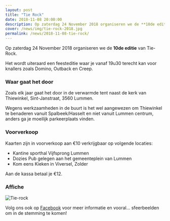 ```yaml
---
layout: post
title: "Tie Rock"
date: 2018-11-08 20:00:00
description: Op zaterdag 24 November 2018 organiseren we de **10de editie** van Tie-Rock. 
cover: /news/img/tie-rock-2018.jpg
permalink: /news/2018-11-08-tie-rock/
---
```


Op zaterdag 24 November 2018 organiseren we de **10de editie** van Tie-Rock. 

Het wordt uiteraard een feesteditie waar je vanaf 19u30 terecht kan voor knallers zoals Domino, Outback en Creep. 

### Waar gaat het door

Zoals elk jaar gaat het door in de verwarmde tent naast de kerk van Thiewinkel, Sint-Janstraat, 3560 Lummen.

Wegens werkzaamheden in de buurt is het wel aangewezen om Thiewinkel te benaderen vanuit Spalbeek/Hasselt en niet vanuit Lummen centrum, anders ga je moeilijk parkeerplaats vinden.

### Voorverkoop

Kaarten zijn in voorverkoop aan €10 verkrijgbaar op volgende locaties:

 * Kantine sporthal Vijfsprong Lummen
 * Dozies Pub gelegen aan het gemeenteplein van Lummen
 * Kom eens Kieken in Viversel, Zolder

Aan de kassa betaal je €12.

### Affiche

![Tie-rock](/news/img/tie-rock-2018.png)

Volg ons ook op [Facebook](https://www.facebook.com/tierock.lummen) voor meer informatie en vooral... sfeerbeelden om in de stemming te komen!